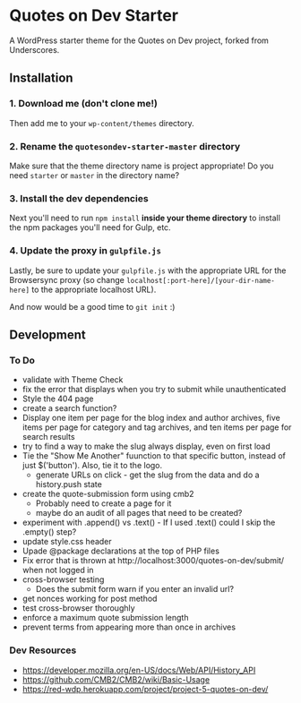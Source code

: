 # Quotes on Dev Starter

A WordPress starter theme for the Quotes on Dev project, forked from Underscores.

## Installation

### 1. Download me (don't clone me!)

Then add me to your `wp-content/themes` directory.

### 2. Rename the `quotesondev-starter-master` directory

Make sure that the theme directory name is project appropriate! Do you need `starter` or `master` in the directory name?

### 3. Install the dev dependencies

Next you'll need to run `npm install` **inside your theme directory** to install the npm packages you'll need for Gulp, etc.

### 4. Update the proxy in `gulpfile.js`

Lastly, be sure to update your `gulpfile.js` with the appropriate URL for the Browsersync proxy (so change `localhost[:port-here]/[your-dir-name-here]` to the appropriate localhost URL).

And now would be a good time to `git init` :)


## Development

### To Do

- validate with Theme Check
- fix the error that displays when you try to submit while unauthenticated
- Style the 404 page
- create a search function?
- Display one item per page for the blog index and author archives, five items per page for category and tag archives, and ten items per page for search results
- try to find a way to make the slug always display, even on first load
- Tie the "Show Me Another" fuunction to that specific button, instead of just $('button'). Also, tie it to the logo.
	- generate URLs on click -  get the slug from the data and do a history.push state
- create the quote-submission form using cmb2
	- Probably need to create a page for it
	- maybe do an audit of all pages that need to be created?
- experiment with .append() vs .text() - If I used .text() could I skip the .empty() step?
- update style.css header
- Upade @package declarations at the top of PHP files
- Fix error that is thrown at http://localhost:3000/quotes-on-dev/submit/ when not logged in
- cross-browser testing
	- Does the submit form warn if you enter an invalid url?
- get nonces working for post method
- test cross-browser thoroughly
- enforce a maximum quote submission length
- prevent terms from appearing more than once in archives


### Dev Resources

- https://developer.mozilla.org/en-US/docs/Web/API/History_API
- https://github.com/CMB2/CMB2/wiki/Basic-Usage
- https://red-wdp.herokuapp.com/project/project-5-quotes-on-dev/
